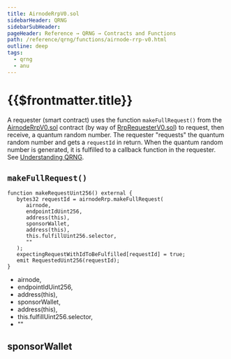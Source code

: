 ```yaml
---
title: AirnodeRrpV0.sol
sidebarHeader: QRNG
sidebarSubHeader:
pageHeader: Reference → QRNG → Contracts and Functions
path: /reference/qrng/functions/airnode-rrp-v0.html
outline: deep
tags:
  - qrng
  - anu
---
```


<PageHeader/>

<SearchHighlight/>

# {{$frontmatter.title}}

A requester (smart contract) uses the function `makeFullRequest()` from the
[AirnodeRrpV0.sol](https://github.com/api3dao/airnode/blob/master/packages/airnode-protocol/contracts/rrp/AirnodeRrpV0.sol)
contract (by way of
[RrpRequesterV0.sol](https://github.com/api3dao/airnode/blob/master/packages/airnode-protocol/contracts/rrp/requesters/RrpRequesterV0.sol))
to request, then receive, a quantum random number. The requester "requests" the
quantum random number and gets a `requestId` in return. When the quantum random
number is generated, it is fulfilled to a callback function in the requester.
See [Understanding QRNG](../).

<!--1. The requester calls the function `makeFullRequest()` in the
   `AirnodeRrpV0.sol` protocol contract which will return a `requestId` to the
   requester.

2. The `AirnodeRrpV0.sol` contract expects the requester to have a function
   (user-defined name) as a callback function for it to return the quantum
   random number to after Airnode acquires it from API provider.-->

## `makeFullRequest()`

```solidity
function makeRequestUint256() external {
   bytes32 requestId = airnodeRrp.makeFullRequest(
      airnode,
      endpointIdUint256,
      address(this),
      sponsorWallet,
      address(this),
      this.fulfillUint256.selector,
      ""
   );
   expectingRequestWithIdToBeFulfilled[requestId] = true;
   emit RequestedUint256(requestId);
}
```

- airnode,
- endpointIdUint256,
- address(this),
- sponsorWallet,
- address(this),
- this.fulfillUint256.selector,
- ""

## sponsorWallet
